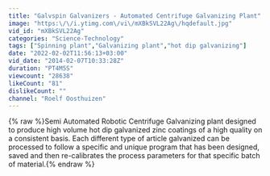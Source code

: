 ```yaml
---
title: "Galvspin Galvanizers - Automated Centrifuge Galvanizing Plant"
image: "https:\/\/i.ytimg.com\/vi\/mXBkSVL22Ag\/hqdefault.jpg"
vid_id: "mXBkSVL22Ag"
categories: "Science-Technology"
tags: ["Spinning plant","Galvanizing plant","hot dip galvanizing"]
date: "2022-02-02T11:56:13+03:00"
vid_date: "2014-02-07T10:33:28Z"
duration: "PT4M5S"
viewcount: "28638"
likeCount: "81"
dislikeCount: ""
channel: "Roelf Oosthuizen"
---
```

{% raw %}Semi Automated Robotic Centrifuge Galvanizing plant designed to produce high volume hot dip galvanized zinc coatings of a high quality on a consistent basis. Each different type of article galvanized can be processed to follow a specific and unique program that has been designed, saved and then re-calibrates the process parameters for that specific batch of material.{% endraw %}
